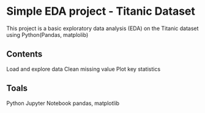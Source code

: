 # Simple EDA project - Titanic Dataset
This project is a basic exploratory data analysis (EDA) on the Titanic dataset using Python(Pandas, matplolib)

## Contents
Load and explore data
Clean missing value
Plot key statistics

## Toals
Python
Jupyter Notebook
pandas, matplotlib
